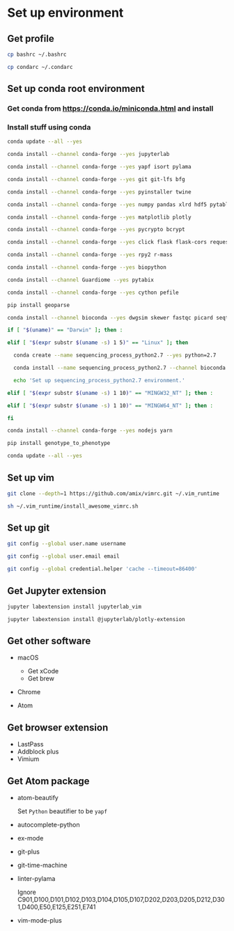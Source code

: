 # Set up environment

## Get profile

```sh
cp bashrc ~/.bashrc

cp condarc ~/.condarc
```

## Set up conda root environment

### Get conda from <https://conda.io/miniconda.html> and install

### Install stuff using conda

```sh
conda update --all --yes

conda install --channel conda-forge --yes jupyterlab

conda install --channel conda-forge --yes yapf isort pylama

conda install --channel conda-forge --yes git git-lfs bfg

conda install --channel conda-forge --yes pyinstaller twine

conda install --channel conda-forge --yes numpy pandas xlrd hdf5 pytables scipy scikit-learn statsmodels

conda install --channel conda-forge --yes matplotlib plotly

conda install --channel conda-forge --yes pycrypto bcrypt

conda install --channel conda-forge --yes click flask flask-cors requests

conda install --channel conda-forge --yes rpy2 r-mass

conda install --channel conda-forge --yes biopython

conda install --channel Guardiome --yes pytabix

conda install --channel conda-forge --yes cython pefile

pip install geoparse

conda install --channel bioconda --yes dwgsim skewer fastqc picard seqtk htslib samtools bwa kallisto freebayes bcftools snpeff

if [ "$(uname)" == "Darwin" ]; then :

elif [ "$(expr substr $(uname -s) 1 5)" == "Linux" ]; then

  conda create --name sequencing_process_python2.7 --yes python=2.7

  conda install --name sequencing_process_python2.7 --channel bioconda --yes strelka manta  # canvas

  echo 'Set up sequencing_process_python2.7 environment.'

elif [ "$(expr substr $(uname -s) 1 10)" == "MINGW32_NT" ]; then :

elif [ "$(expr substr $(uname -s) 1 10)" == "MINGW64_NT" ]; then :

fi

conda install --channel conda-forge --yes nodejs yarn

pip install genotype_to_phenotype

conda update --all --yes
```

## Set up vim

```sh
git clone --depth=1 https://github.com/amix/vimrc.git ~/.vim_runtime

sh ~/.vim_runtime/install_awesome_vimrc.sh
```

## Set up git

```sh
git config --global user.name username

git config --global user.email email

git config --global credential.helper 'cache --timeout=86400'
```

## Get Jupyter extension

```sh
jupyter labextension install jupyterlab_vim

jupyter labextension install @jupyterlab/plotly-extension
```

## Get other software

-   macOS

    -   Get xCode
    -   Get brew

-   Chrome

-   Atom

## Get browser extension

-   LastPass
-   Addblock plus
-   Vimium

## Get Atom package

-   atom-beautify

    Set `Python` beautifier to be `yapf`

-   autocomplete-python
-   ex-mode
-   git-plus
-   git-time-machine
-   linter-pylama

    Ignore C901,D100,D101,D102,D103,D104,D105,D107,D202,D203,D205,D212,D301,D400,E50,E125,E251,E741

-   vim-mode-plus
